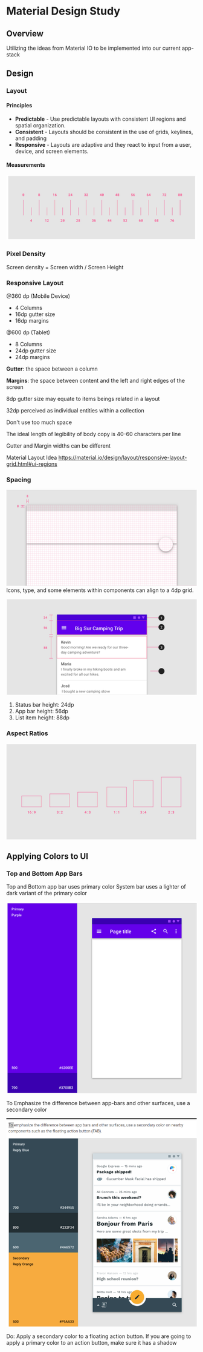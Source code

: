 # Material Design Study

## Overview

Utilizing the ideas from Material IO to be implemented into our current app-stack

## Design

### Layout

#### Principles
- **Predictable** - Use predictable layouts with consistent UI regions and spatial organization.
- **Consistent** - Layouts should be consistent in the use of grids, keylines, and padding
- **Responsive** - Layouts are adaptive and they react to input from a user, device, and screen elements.

#### Measurements
![measurements](/pictures/layout-measurements-1.jpg)

### Pixel Density

Screen density = Screen width / Screen Height

### Responsive Layout

@360 dp (Mobile Device)
- 4 Columns
- 16dp gutter size
- 16dp margins

@600 dp (Tablet)
- 8 Columns
- 24dp gutter size
- 24dp margins

**Gutter**: the space between a column

**Margins**: the space between content and the left and right edges of the screen

8dp gutter size may equate to items beings related in a layout

32dp perceived as individual entities within a collection

Don't use too much space

The ideal length of legibility of body copy is 40-60 characters per line

Gutter and Margin widths can be different

Material Layout Idea
https://material.io/design/layout/responsive-layout-grid.html#ui-regions

### Spacing

![layout-spacing](/pictures/layout-spacing-1.jpg)
Icons, type, and some elements within components can align to a 4dp grid.

![layout-spacing](/pictures/layout-spacing-2.jpg)
1. Status bar height: 24dp
2. App bar height: 56dp
3. List item height: 88dp

### Aspect Ratios

![layout-aspect-ratio](/pictures/layout-aspect-ratio.jpg)

## Applying Colors to UI

### Top and Bottom App Bars
Top and Bottom app bar uses primary color
System bar uses a lighter of dark variant of the primary color

![color-primary](/pictures/color-1.png)

To Emphasize the difference between app-bars and other surfaces, use a secondary color 

![color-secondary](/pictures/color-2.png)

Do: Apply a secondary color to a floating action button.  If you are going to apply a primary color to an action button, make sure it has a shadow

